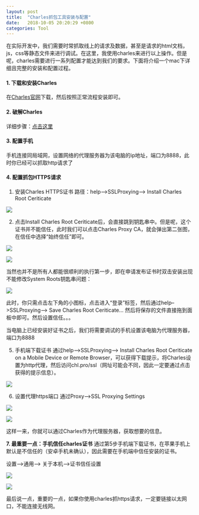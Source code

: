 ```yaml
---
layout: post
title:  "Charles抓包工具安装与配置"
date:   2018-10-05 20:20:29 +0800
categories: Tool
---
```


在实际开发中，我们需要时常抓取线上的请求及数据，甚至是请求的html文档，js，css等静态文件来进行调试。在这里，我使用charles来进行以上操作。但是呢，charles需要进行一系列配置才能达到我们的要求。下面将介绍一个mac下详细且完整的安装和配置过程。

#### 1. 下载和安装Charles
在[Charles官网](https://www.charlesproxy.com/)下载，然后按照正常流程安装即可。

#### 2. 破解Charles
详细步骤：[点击这里](http://charles.iiilab.com/)

#### 3. 配置手机
手机连接同局域网，设置网络的代理服务器为该电脑的ip地址，端口为8888，此时你已经可以抓取http请求了

#### 4. 配置抓包HTTPS请求
1. 安装Charles HTTPS证书
路径：help–>SSLProxying–> Install Charles Root Ceriticate

![](https://upload-images.jianshu.io/upload_images/5796375-65a8d281dfb2bda0.png?imageMogr2/auto-orient/strip%7CimageView2/2/w/1240)

2. 点击Install Charles Root Ceriticate后，会直接跳到钥匙串中。但是呢，这个证书并不能信任，此时我们可以点击Charles Proxy CA，就会弹出第二张图，在信任中选择“始终信任”即可。

![](https://upload-images.jianshu.io/upload_images/5796375-a1451ec74e76c853.png?imageMogr2/auto-orient/strip%7CimageView2/2/w/1240)

![](https://upload-images.jianshu.io/upload_images/5796375-8d2f0fc8c0abe0f9.png?imageMogr2/auto-orient/strip%7CimageView2/2/w/1240)

当然也并不是所有人都能很顺利的执行第一步，即在申请发布证书时双击安装出现不能修改System Roots钥匙串问题：

![](https://upload-images.jianshu.io/upload_images/5796375-6fd6c16e6cc5967d.png?imageMogr2/auto-orient/strip%7CimageView2/2/w/1240)

此时，你只需点击左下角的小图标，点击进入“登录”标签，然后通过help–>SSLProxying–> Save Charles Root Ceriticate... 然后将保存的文件直接拖到面板中即可。然后设置信任。。。

当电脑上已经安装好证书之后，我们将需要调试的手机设置该电脑为代理服务器，端口为8888

5. 手机端下载证书
通过help–>SSLProxying–> Install Charles Root Ceriticate on a Mobile Device or Remote Browser，可以获得下载提示，将Charles设置为http代理，然后访问chl.pro/ssl（网址可能会不同，因此一定要通过点击获得的提示信息）。

![](https://upload-images.jianshu.io/upload_images/5796375-19eb57d37db7c585.png?imageMogr2/auto-orient/strip%7CimageView2/2/w/1240)

6. 设置代理https端口
通过Proxy–>SSL Proxying Settings

![](https://upload-images.jianshu.io/upload_images/5796375-57c0ad1fc2845655.png?imageMogr2/auto-orient/strip%7CimageView2/2/w/1240)

![](https://upload-images.jianshu.io/upload_images/5796375-9533b69e86548be9.png?imageMogr2/auto-orient/strip%7CimageView2/2/w/1240)


这样一来，你就可以通过Charles作为代理服务器，获取想要的信息。

__7. 最重要一点：手机信任charles证书__
通过第5步手机端下载证书，在苹果手机上默认是不信任的（安卓手机未确认），因此需要在手机端中信任安装的证书。

设置–>通用–> 关于本机–>证书信任设置

![](https://upload-images.jianshu.io/upload_images/5796375-76bd48139b0465d3.jpeg?imageMogr2/auto-orient/strip%7CimageView2/2/w/310)

![](https://upload-images.jianshu.io/upload_images/5796375-a25aaa9a1e3066c6.jpeg?imageMogr2/auto-orient/strip%7CimageView2/2/w/310)

最后说一点，重要的一点，如果你使用charles抓https请求，一定要链接以太网口，不能连接无线网。


